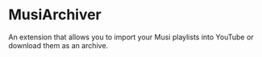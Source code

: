 # MusiArchiver
An extension that allows you to import your Musi playlists into YouTube or download them as an archive.

